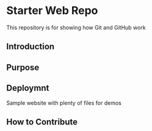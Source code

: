 # Starter Web Repo

This repository is for showing how Git and GitHub work

## Introduction

## Purpose

## Deploymnt

Sample website with plenty of files for demos

## How to Contribute